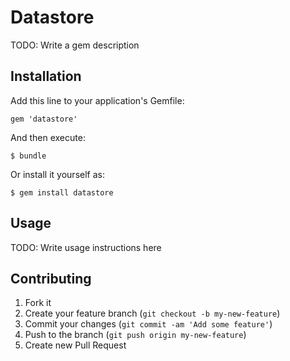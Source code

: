# Datastore

TODO: Write a gem description

## Installation

Add this line to your application's Gemfile:

    gem 'datastore'

And then execute:

    $ bundle

Or install it yourself as:

    $ gem install datastore

## Usage

TODO: Write usage instructions here

## Contributing

1. Fork it
2. Create your feature branch (`git checkout -b my-new-feature`)
3. Commit your changes (`git commit -am 'Add some feature'`)
4. Push to the branch (`git push origin my-new-feature`)
5. Create new Pull Request
